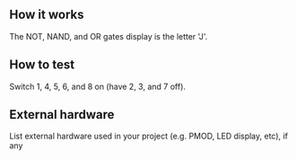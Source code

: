 <!---

This file is used to generate your project datasheet. Please fill in the information below and delete any unused
sections.

You can also include images in this folder and reference them in the markdown. Each image must be less than
512 kb in size, and the combined size of all images must be less than 1 MB.
-->

## How it works

The NOT, NAND, and OR gates display is the letter 'J'.

## How to test

Switch 1, 4, 5, 6, and 8 on (have 2, 3, and 7 off).

## External hardware

List external hardware used in your project (e.g. PMOD, LED display, etc), if any
